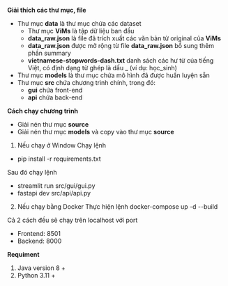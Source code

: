 **Giải thích các thư mục, file**
- Thư mục **data** là thư mục chứa các dataset 
    - Thư mục **ViMs** là tập dữ liệu ban đầu
    - **data_raw.json** là file đã trích xuất các văn bản từ original của **ViMs**
    - **data_raw.json** được mở rộng từ file **data_raw.json** bổ sung thêm phần summary
    - **vietnamese-stopwords-dash.txt** danh sách các hư từ của tiếng Việt, có định dạng từ ghép là dấu _ (ví dụ: học_sinh)
- Thư mục **models** là thư mục chứa mô hình đã được huấn luyện sẵn
- Thư mục **src** chứa chương trình chính, trong đó:
    + **gui** chứa front-end
    + **api** chứa back-end

**Cách chạy chương trình**
- Giải nén thư mục **source**
- Giải nén thư mục **models** và copy vào thư mục **source**

1. Nếu chạy ở Window
Chạy lệnh 
- pip install -r requirements.txt

Sau đó chạy lệnh
- streamlit run src/gui/gui.py
- fastapi dev src/api/api.py

2. Nếu chạy bằng Docker
Thực hiện lệnh
docker-compose up -d --build

Cả 2 cách đều sẽ chạy trên localhost với port
- Frontend: 8501
- Backend: 8000

**Requiment**
1. Java version 8 +
2. Python 3.11 +